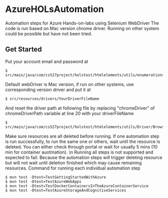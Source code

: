 # AzureHOLsAutomation
Automation steps for Azure Hands-on-labs using Selenium WebDriver
The code is run based on Mac version chrome driver. Running on other system could be possible but have not been tried.

## Get Started
Put your account email and password at  
```
$ src/main/java/com/cs527project/holstest/htmlelements/utils/enumerations/AccountInfo.java
```
Default webDriver is Mac version, if run on other systems, use corresponding version driver and put it at
```
$ src/resources/drivers/YourDriverFileName
```
And reset the driver path at following file by replacing "chromeDriver" of chromeDriverPath variable at line 20 with your driverFileName
```
$ src/main/java/com/cs527project/holstest/htmlelements/utils/Driver/BrowserDriver.java
```
Make sure resources are all deleted before running. If one automation step is run successfully, to run the same one or others, wait until the resource is deleted. You can either check through portal or wait for usually 5 mins (10 min for container auotmation). \n
Running all steps is not supported and expected to fail. Because the automation steps will trigger deleting resource but will not wait until deletion finished which may cause remaining resources.
Command for running each individual automation step 
```
$ mvn test -Dtest=TestGettingStartedWithAzure
$ mvn test -Dtest=TestAzureWebApps
$ mvn test -Dtest=TestDockerContainersInTheAzureContainerService
$ mvn test -Dtest=TestAzureStorageAndCognitiveServices
```
